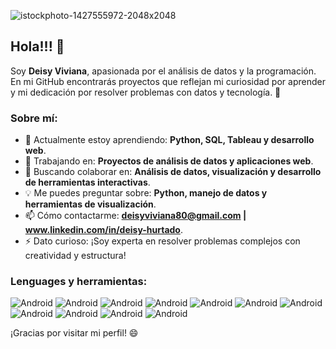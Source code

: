 ![istockphoto-1427555972-2048x2048](https://github.com/user-attachments/assets/76409e00-4571-4bc1-a549-3f47b7c1774f)

## Hola!!! 👋

Soy **Deisy Viviana**, apasionada por el análisis de datos y la programación. En mi GitHub encontrarás proyectos que reflejan mi curiosidad por aprender y mi dedicación por resolver problemas con datos y tecnología. 🌟

### Sobre mí:
- 🌱 Actualmente estoy aprendiendo: **Python, SQL, Tableau y desarrollo web**.
- 🚀 Trabajando en: **Proyectos de análisis de datos y aplicaciones web**.
- 🤝 Buscando colaborar en: **Análisis de datos, visualización y desarrollo de herramientas interactivas**.
- 💡 Me puedes preguntar sobre: **Python, manejo de datos y herramientas de visualización**.
- 📫 Cómo contactarme: **deisyviviana80@gmail.com | www.linkedin.com/in/deisy-hurtado**.
- ⚡ Dato curioso: ¡Soy experta en resolver problemas complejos con creatividad y estructura!

### Lenguages y herramientas:

![Android](https://img.shields.io/badge/Lenguage-Pandas-blue)
![Android](https://img.shields.io/badge/Lenguage-SQL-blue)
![Android](https://img.shields.io/badge/Herramientas-Pandas-green)
![Android](https://img.shields.io/badge/Herramientas-Matplotlib_Seaborn-green)
![Android](https://img.shields.io/badge/Herramientas-Plotly/Plotly_Express-green)
![Android](https://img.shields.io/badge/Herramientas-Streamlit-green)
![Android](https://img.shields.io/badge/Herramientas-Jupyter_Notebook-green)
![Android](https://img.shields.io/badge/Herramientas-GitHub-green)
![Android](https://img.shields.io/badge/Herramientas-Excel_Word_PowerPoint-green)
![Android](https://img.shields.io/badge/Herramientas-VSCode-green)
![Android](https://img.shields.io/badge/Herramientas-Tableau-green)


¡Gracias por visitar mi perfil! 😄
